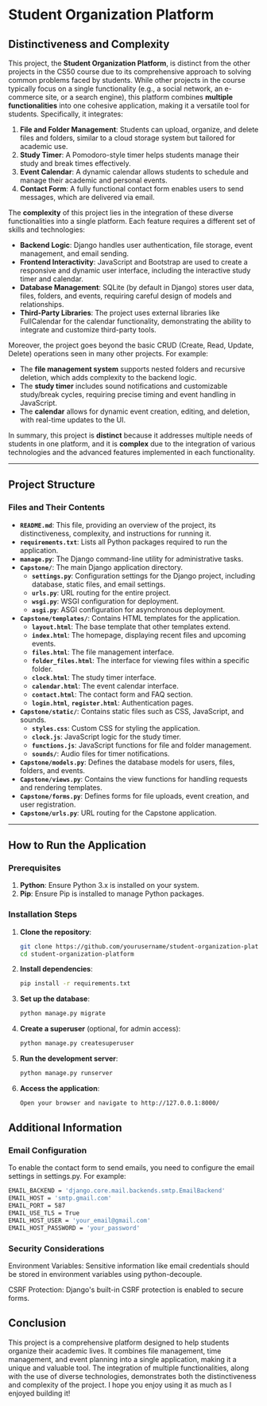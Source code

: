 # Student Organization Platform

## Distinctiveness and Complexity

This project, the **Student Organization Platform**, is distinct from the other projects in the CS50 course due to its comprehensive approach to solving common problems faced by students. While other projects in the course typically focus on a single functionality (e.g., a social network, an e-commerce site, or a search engine), this platform combines **multiple functionalities** into one cohesive application, making it a versatile tool for students. Specifically, it integrates:

1. **File and Folder Management**: Students can upload, organize, and delete files and folders, similar to a cloud storage system but tailored for academic use.
2. **Study Timer**: A Pomodoro-style timer helps students manage their study and break times effectively.
3. **Event Calendar**: A dynamic calendar allows students to schedule and manage their academic and personal events.
4. **Contact Form**: A fully functional contact form enables users to send messages, which are delivered via email.

The **complexity** of this project lies in the integration of these diverse functionalities into a single platform. Each feature requires a different set of skills and technologies:

- **Backend Logic**: Django handles user authentication, file storage, event management, and email sending.
- **Frontend Interactivity**: JavaScript and Bootstrap are used to create a responsive and dynamic user interface, including the interactive study timer and calendar.
- **Database Management**: SQLite (by default in Django) stores user data, files, folders, and events, requiring careful design of models and relationships.
- **Third-Party Libraries**: The project uses external libraries like FullCalendar for the calendar functionality, demonstrating the ability to integrate and customize third-party tools.

Moreover, the project goes beyond the basic CRUD (Create, Read, Update, Delete) operations seen in many other projects. For example:
- The **file management system** supports nested folders and recursive deletion, which adds complexity to the backend logic.
- The **study timer** includes sound notifications and customizable study/break cycles, requiring precise timing and event handling in JavaScript.
- The **calendar** allows for dynamic event creation, editing, and deletion, with real-time updates to the UI.

In summary, this project is **distinct** because it addresses multiple needs of students in one platform, and it is **complex** due to the integration of various technologies and the advanced features implemented in each functionality.

---

## Project Structure

### Files and Their Contents

- **`README.md`**: This file, providing an overview of the project, its distinctiveness, complexity, and instructions for running it.
- **`requirements.txt`**: Lists all Python packages required to run the application.
- **`manage.py`**: The Django command-line utility for administrative tasks.
- **`Capstone/`**: The main Django application directory.
  - **`settings.py`**: Configuration settings for the Django project, including database, static files, and email settings.
  - **`urls.py`**: URL routing for the entire project.
  - **`wsgi.py`**: WSGI configuration for deployment.
  - **`asgi.py`**: ASGI configuration for asynchronous deployment.
- **`Capstone/templates/`**: Contains HTML templates for the application.
  - **`layout.html`**: The base template that other templates extend.
  - **`index.html`**: The homepage, displaying recent files and upcoming events.
  - **`files.html`**: The file management interface.
  - **`folder_files.html`**: The interface for viewing files within a specific folder.
  - **`clock.html`**: The study timer interface.
  - **`calendar.html`**: The event calendar interface.
  - **`contact.html`**: The contact form and FAQ section.
  - **`login.html`**, **`register.html`**: Authentication pages.
- **`Capstone/static/`**: Contains static files such as CSS, JavaScript, and sounds.
  - **`styles.css`**: Custom CSS for styling the application.
  - **`clock.js`**: JavaScript logic for the study timer.
  - **`functions.js`**: JavaScript functions for file and folder management.
  - **`sounds/`**: Audio files for timer notifications.
- **`Capstone/models.py`**: Defines the database models for users, files, folders, and events.
- **`Capstone/views.py`**: Contains the view functions for handling requests and rendering templates.
- **`Capstone/forms.py`**: Defines forms for file uploads, event creation, and user registration.
- **`Capstone/urls.py`**: URL routing for the Capstone application.

---

## How to Run the Application

### Prerequisites
1. **Python**: Ensure Python 3.x is installed on your system.
2. **Pip**: Ensure Pip is installed to manage Python packages.

### Installation Steps
1. **Clone the repository**:
   ```bash
   git clone https://github.com/yourusername/student-organization-platform.git
   cd student-organization-platform
   ```

2. **Install dependencies**:
    ```bash
    pip install -r requirements.txt
    ```

3. **Set up the database**:
    ```bash
    python manage.py migrate
    ```

4. **Create a superuser** (optional, for admin access):
    ```bash
    python manage.py createsuperuser
    ```

5. **Run the development server**:
    ```bash
    python manage.py runserver
    ```

6. **Access the application**:
    ```bash
    Open your browser and navigate to http://127.0.0.1:8000/
    ```

## Additional Information

### Email Configuration

To enable the contact form to send emails, you need to configure the email settings in settings.py. For example:
```bash
EMAIL_BACKEND = 'django.core.mail.backends.smtp.EmailBackend'
EMAIL_HOST = 'smtp.gmail.com'
EMAIL_PORT = 587
EMAIL_USE_TLS = True
EMAIL_HOST_USER = 'your_email@gmail.com'
EMAIL_HOST_PASSWORD = 'your_password'
```

### Security Considerations

Environment Variables: Sensitive information like email credentials should be stored in environment variables using python-decouple.

CSRF Protection: Django's built-in CSRF protection is enabled to secure forms.

## Conclusion

This project is a comprehensive platform designed to help students organize their academic lives. It combines file management, time management, and event planning into a single application, making it a unique and valuable tool. The integration of multiple functionalities, along with the use of diverse technologies, demonstrates both the distinctiveness and complexity of the project. I hope you enjoy using it as much as I enjoyed building it!